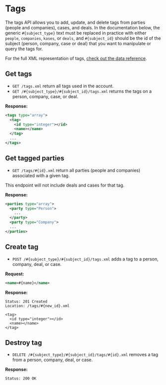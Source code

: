 Tags
====

The tags API allows you to add, update, and delete tags from parties (people and companies), cases, and deals. In the documentation below, the generic `#{subject_type}` text must be replaced in practice with either `people`, `companies`, `kases`, or `deals`, and `#{subject_id}` should be the id of the subject (person, company, case or deal) that you want to manipulate or query the tags for.

For the full XML representation of tags, [check out the data reference](https://github.com/37signals/highrise-api/blob/master/sections/data_reference.md#tag).


Get tags
--------

* `GET /tags.xml` return all tags used in the account.
* `GET /#{subject_type}/#{subject_id}/tags.xml` returns the tags on a person, company, case, or deal.

**Response:**

``` xml
<tags type="array">
  <tag>
    <id type="integer"></id>
    <name></name>
  </tag>
  ...
</tags>
```


Get tagged parties
------------------

* `GET /tags/#{id}.xml` return all parties (people and companies) associated with a given tag.

This endpoint will not include deals and cases for that tag.

**Response:**

``` xml
<parties type="array">
  <party type="Person">
    ...
  </party>
  <party type="Company">
  ...
</parties>
```


Create tag
----------

* `POST /#{subject_type}/#{subject_id}/tags.xml` adds a tag to a person, company, deal, or case.

**Request:**

``` xml
<name>#{name}</name>
```

**Response:**

    Status: 201 Created
    Location: /tags/#{new_id}.xml

    <tag>
      <id type="integer"></id>
      <name></name>
    </tag>


Destroy tag
-----------

* `DELETE /#{subject_type}/#{subject_id}/tags/#{id}.xml` removes a tag from a person, company, deal, or case.

**Response:**

    Status: 200 OK
